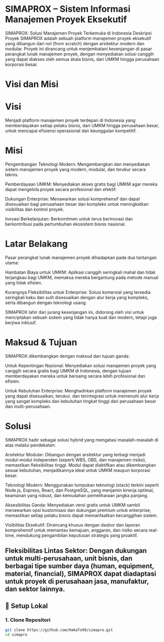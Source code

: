 # SIMAPROX – Sistem Informasi Manajemen Proyek Eksekutif

SIMAPROX: Solusi Manajemen Proyek Terkemuka di Indonesia
Deskripsi Proyek
SIMAPROX adalah sebuah platform manajemen proyek eksekutif yang dibangun dari nol (from scratch) dengan arsitektur modern dan modular. Proyek ini dirancang untuk menjembatani kesenjangan di pasar perangkat lunak manajemen proyek, dengan menyediakan solusi canggih yang dapat diakses oleh semua skala bisnis, dari UMKM hingga perusahaan korporasi besar.

# Visi dan Misi
# Visi
Menjadi platform manajemen proyek terdepan di Indonesia yang memberdayakan setiap pelaku bisnis, dari UMKM hingga perusahaan besar, untuk mencapai efisiensi operasional dan keunggulan kompetitif.

# Misi
Pengembangan Teknologi Modern: Mengembangkan dan menyediakan sistem manajemen proyek yang modern, modular, dan terukur secara teknis.

Pemberdayaan UMKM: Menyediakan akses gratis bagi UMKM agar mereka dapat mengelola proyek secara profesional dan efektif.

Dukungan Enterprise: Menawarkan solusi komprehensif dan dapat disesuaikan bagi perusahaan besar dan kompleks untuk meningkatkan visibilitas dan kontrol proyek.

Inovasi Berkelanjutan: Berkomitmen untuk terus berinovasi dan berkontribusi pada pertumbuhan ekosistem bisnis nasional.

# Latar Belakang
Pasar perangkat lunak manajemen proyek dihadapkan pada dua tantangan utama:

Hambatan Biaya untuk UMKM: Aplikasi canggih seringkali mahal dan tidak terjangkau bagi UMKM, memaksa mereka bergantung pada metode manual yang tidak efisien.

Kurangnya Fleksibilitas untuk Enterprise: Solusi komersial yang tersedia seringkali kaku dan sulit disesuaikan dengan alur kerja yang kompleks, serta dibangun dengan teknologi usang.

SIMAPROX lahir dari jurang kesenjangan ini, didorong oleh visi untuk menciptakan sebuah sistem yang tidak hanya kuat dan modern, tetapi juga berjiwa inklusif.

# Maksud & Tujuan
SIMAPROX dikembangkan dengan maksud dan tujuan ganda:

Untuk Kepentingan Nasional: Menyediakan solusi manajemen proyek yang canggih secara gratis bagi UMKM di Indonesia, dengan tujuan memberdayakan mereka untuk bersaing secara lebih profesional dan efisien.

Untuk Kebutuhan Enterprise: Menghadirkan platform manajemen proyek yang dapat disesuaikan, terukur, dan terintegrasi untuk memenuhi alur kerja yang sangat kompleks dan kebutuhan tingkat tinggi dari perusahaan besar dan multi-perusahaan.

# Solusi
SIMAPROX hadir sebagai solusi hybrid yang mengatasi masalah-masalah di atas melalui pendekatan:

Arsitektur Modular: Dibangun dengan arsitektur yang terbagi menjadi modul-modul independen (seperti WBS, OBS, dan manajemen risiko), memastikan fleksibilitas tinggi. Modul dapat diaktifkan atau dikembangkan sesuai kebutuhan, menjadikannya ideal untuk UMKM maupun korporasi besar.

Teknologi Modern: Menggunakan tumpukan teknologi (stack) terkini seperti Node.js, Express, React, dan PostgreSQL, yang menjamin kinerja optimal, keamanan yang robust, dan kemudahan pemeliharaan jangka panjang.

Aksesibilitas Ganda: Menyediakan versi gratis untuk UMKM sambil menawarkan opsi kustomisasi dan dukungan premium untuk enterprise, memastikan setiap pelaku bisnis dapat memanfaatkan kecanggihan sistem.

Visibilitas Eksekutif: Dirancang khusus dengan dasbor dan laporan komprehensif untuk memantau kemajuan, anggaran, dan risiko secara real-time, mendukung pengambilan keputusan strategis yang proaktif.

Fleksibilitas Lintas Sektor: Dengan dukungan untuk multi-perusahaan, unit bisnis, dan berbagai tipe sumber daya (human, equipment, material, financial), SIMAPROX dapat diadaptasi untuk proyek di perusahaan jasa, manufaktur, dan sektor lainnya.
---

## 🔧 Setup Lokal

### 1. Clone Repositori
```bash
git clone https://github.com/HaKaTo99/simapro.git
cd simapro


